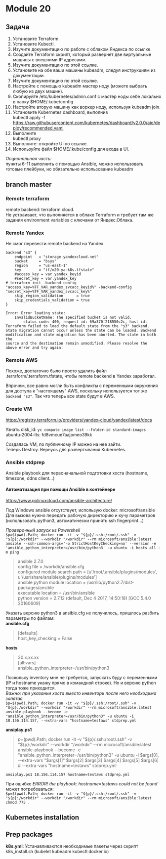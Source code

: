 # Module 20

## Задача

1. Установите Terraform.
2. Установите Kubectl.
3. Изучите документацию по работе с облаком Яндекса по ссылке.
4. Создайте Terraform скрипт, который развернет две виртуальные машины с внешними IP адресами.
5. Изучите документацию по этой ссылке.
6. Установите на обе ваши машины kubeadm, следуя инструкциям из документации.
7. Изучите документацию по этой ссылке.
8. Настройте с помощью kubeadm мастер ноду (можете выбрать любую из двух машин).
9. Скопируйте /etc/kubernetes/admin.conf с мастер ноды себе локально в папку $HOME/.kube/config
10. Настройте вторую машину как воркер ноду, используя kubeadm join.
11. Установите Kubernetes dashboard, выполнив  
kubectl apply -f  
https://raw.githubusercontent.com/kubernetes/dashboard/v2.0.0/aio/deploy/recommended.yaml
12. Выполните  
kubectl proxy
13. Выполните: откройте UI по ссылке.
14. Используйте файл $HOME/.kube/config для входа в UI.  

*Опциональная часть:*  
пункты 6-11 выполнить с помощью Ansible, можно использовать готовые плейбуки, но обязательно использование kubeadm

## branch master

### Remote terraform

remote backend: terraform cloud.  
Не устраивает, что выполняется в облаке Terraform и требует там же задания environment variables с ключами от Яндекс.Облака.  

### Remote Yandex

Не смог перевести remote backend на Yandex  

    backend "s3" {  
        endpoint   = "storage.yandexcloud.net"  
        bucket     = "bsys"  
        region     = "us-east-1"  
        key        = "tf/m20-ya-k8s.tfstate"  
        #access_key = var.yandex_keyid  
        #secret_key = var.yandex_key  
    # terraform init -backend-config "access_key=%TF_VAR_yandex_svcacc_keyid%" -backend-config "secret_key=%TF_VAR_yandex_svcacc_key%"  
        skip_region_validation      = true  
        skip_credentials_validation = true  
    }  

    Error: Error loading state:  
        InvalidBucketName: The specified bucket is not valid.  
            status code: 400, request id: 69a370f218550c2c, host id:  
    Terraform failed to load the default state from the "s3" backend.  
    State migration cannot occur unless the state can be loaded. Backend  
    modification and state migration has been aborted. The state in both the  
    source and the destination remain unmodified. Please resolve the  
    above error and try again.

### Remote AWS

Похоже, достаточно было просто удалить файл .terraform/.terraform.tfstate, чтобы remote backend в Yandex заработал.

Впрочем, все равно могли быть конфликты с переменными окружения для доступа к "настоящему" AWS, поскольку используется тот же `backend "s3"`. Так что теперь все state  будут в AWS.  

### Create VM

https://registry.terraform.io/providers/yandex-cloud/yandex/latest/docs

Узнать disk_id: `yc compute image list --folder-id standard-images`  
ubuntu-2004-lts: fd8vmcue7aajpmeo39kk

Создалась VM, по публичному IP можно на нее зайти.  
Теперь Destroy. Вернусь для развертывания Kubernetes.  

### Ansible stdprep

Ansible playbook для первоначальной подготовки хоста (hostname, timezone, ddns client...)

#### Автоматизация при помощи Ansible в контейнере

https://www.golinuxcloud.com/ansible-architecture/

Под Windows ansible отсутствует, использую docker: microsoft/ansible  
Для вызова нужно передать рабочую директорию и кучу параметров (использовать python3, автоматически принять ssh fingerprint...)

*Проверочный запуск из Powershell*  
`$p=$(pwd).Path; docker run -it -v "${p}/.ssh:/root/.ssh" -v "${p}:/workdir" --workdir "/workdir" --rm microsoft/ansible:latest ansible --ssh-common-args='-o StrictHostKeyChecking=no' --version -e 'ansible_python_interpreter=/usr/bin/python3' -u ubuntu -i hosts all -m ping`  
> ansible 2.7.0  
>   config file = /workdir/ansible.cfg  
>   configured module search path = [u'/root/.ansible/plugins/modules', u'/usr/share/ansible/plugins/modules']  
>   ansible python module location = /usr/lib/python2.7/dist-packages/ansible  
>   executable location = /usr/bin/ansible  
> python version = 2.7.12 (default, Dec  4 2017, 14:50:18) [GCC 5.4.0 20160609]  

Указать версию python3 в ansible.cfg не получилось, пришлось разбить параметры по файлам:  
**ansible.cfg**  
>[defaults]  
>host_key_checking = False  

**hosts**  
>30.x.xx.xx  
>[all:vars]  
>ansible_python_interpreter=/usr/bin/python3  

Поскольку inventory мне не требуется, запускать буду с переменными (IP и hostname укажу прямо в командной строке). Но и версию python тогда тоже приходится.  
*Важно: при указании хоста вместо инвентори после него необходима запятая.*  
`$p=$(pwd).Path; docker run -it -v "${p}/.ssh:/root/.ssh" -v "${p}:/workdir" --workdir "/workdir" --rm microsoft/ansible:latest ansible-playbook --become -e "ansible_python_interpreter=/usr/bin/python3" -u ubuntu -i 18.156.114.157, --extra-vars "hostname=testaws" stdprep.yml`  

**ansiplay.ps1**  
> $p=$(pwd).Path; docker run -it -v "${p}/.ssh:/root/.ssh" -v "${p}:/workdir" --workdir "/workdir" --rm microsoft/ansible:latest ansible-playbook --become -e "ansible_python_interpreter=/usr/bin/python3" -u ubuntu -i $args[0], --extra-vars "$args[1]" $args[2] $args[3] $args[4] $args[5] $args[6] #  --extra-vars "hostname=testaws" stdprep.yml  

`ansiplay.ps1 18.156.114.157 hostname=testaws stdprep.yml`  

При ошибке *ERROR! the playbook: hostname=testaws could not be found* может потребоваться:  
`$p=$(pwd).Path; docker run -it -v "${p}/.ssh:/root/.ssh" -v "${p}:/workdir" --workdir "/workdir" --rm microsoft/ansible:latest chmod 775 .`

## Kubernetes installation

## Prep packages

**k8s.yml**: Устанавливаются необходимые пакеты через скрипт k8s_install.sh (kubelet kubeadm kubectl docker.io)  
